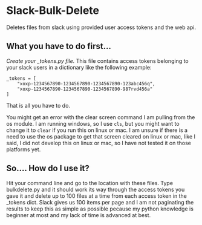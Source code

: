 # Slack-Bulk-Delete
Deletes files from slack using provided user access tokens and the web api.


## What you have to do first...

*Create your _tokens.py file.* This file contains access tokens belonging to your slack users in a dictionary like the following example:

```
_tokens = [
	"xoxp-1234567890-1234567890-1234567890-123abc456q",
	"xoxp-1234567890-1234567890-1234567890-987rvd456a"
]
```

That is all you have to do. 


You might get an error with the clear screen command I am pulling from the os module. I am running windows, so I use `cls`, but you might want to change it to `clear` if you run this on linux or mac. I am unsure if there is a need to use the os package to get that screen cleared on linux or mac, like I said, I did not develop this on linux or mac, so I have not tested it on those platforms yet.

## So.... How do I use it?

Hit your command line and go to the location with these files. Type bulkdelete.py and it should work its way through the access tokens you gave it and delete up to 100 files at a time from each access token in the \_tokens dict. Slack gives us 100 items per page and I am not paginating the results to keep this as simple as possible pecause my python knowledge is beginner at most and my lack of time is advanced at best. 
